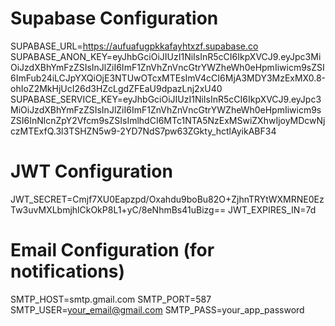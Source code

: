 # Supabase Configuration
SUPABASE_URL=https://aufuafugpkkafayhtxzf.supabase.co
SUPABASE_ANON_KEY=eyJhbGciOiJIUzI1NiIsInR5cCI6IkpXVCJ9.eyJpc3MiOiJzdXBhYmFzZSIsInJlZiI6ImF1ZnVhZnVncGtrYWZheWh0eHpmIiwicm9sZSI6ImFub24iLCJpYXQiOjE3NTUwOTcxMTEsImV4cCI6MjA3MDY3MzExMX0.8-ohIoZ2MkHjUcI26d3HZcLgdZFEaU9dpazLnj2xU40
SUPABASE_SERVICE_KEY=eyJhbGciOiJIUzI1NiIsInR5cCI6IkpXVCJ9.eyJpc3MiOiJzdXBhYmFzZSIsInJlZiI6ImF1ZnVhZnVncGtrYWZheWh0eHpmIiwicm9sZSI6InNlcnZpY2Vfcm9sZSIsImlhdCI6MTc1NTA5NzExMSwiZXhwIjoyMDcwNjczMTExfQ.3l3TSHZN5w9-2YD7NdS7pw63ZGkty_hctlAyikABF34

# JWT Configuration
JWT_SECRET=Cmjf7XU0Eapzpd/Oxahdu9boBu82O+ZjhnTRYtWXMRNE0EzTw3uvMXLbmjhlCkOkP8L1+yC/8eNhmBs41uBizg==
JWT_EXPIRES_IN=7d

# Email Configuration (for notifications)
SMTP_HOST=smtp.gmail.com
SMTP_PORT=587
SMTP_USER=your_email@gmail.com
SMTP_PASS=your_app_password